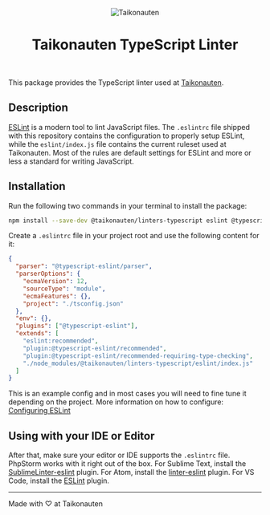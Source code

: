 <p align="center">
  <img src="https://i.imgur.com/dV1aZjJ.png" title="Taikonauten">
</p>

<h1 align="center">Taikonauten TypeScript Linter</h1>

<p>&nbsp;</p>

This package provides the TypeScript linter used at [Taikonauten](https://taikonauten.com).

## Description

[ESLint](https://eslint.org/) is a modern tool to lint JavaScript files. The `.eslintrc` file shipped with this repository contains the configuration to properly setup ESLint, while the `eslint/index.js` file contains the current ruleset used at Taikonauten. Most of the rules are default settings for ESLint and more or less a standard for writing JavaScript.

## Installation

Run the following two commands in your terminal to install the package:

```bash
npm install --save-dev @taikonauten/linters-typescript eslint @typescript-eslint/parser @typescript-eslint/eslint-plugin
```

Create a `.eslintrc` file in your project root and use the following content for it:

```json
{
  "parser": "@typescript-eslint/parser",
  "parserOptions": {
    "ecmaVersion": 12,
    "sourceType": "module",
    "ecmaFeatures": {},
    "project": "./tsconfig.json"
  },
  "env": {},
  "plugins": ["@typescript-eslint"],
  "extends": [
    "eslint:recommended",
    "plugin:@typescript-eslint/recommended",
    "plugin:@typescript-eslint/recommended-requiring-type-checking",
    "./node_modules/@taikonauten/linters-typescript/eslint/index.js"
  ]
}
```

This is an example config and in most cases you will need to fine tune it depending on the project.
More information on how to configure: [Configuring ESLint](https://eslint.org/docs/user-guide/configuring)

## Using with your IDE or Editor

After that, make sure your editor or IDE supports the `.eslintrc` file. PhpStorm works with it right out of the box.
For Sublime Text, install the [SublimeLinter-eslint](https://github.com/SublimeLinter/SublimeLinter-eslint) plugin.
For Atom, install the [linter-eslint](https://atom.io/packages/linter-eslint) plugin.
For VS Code, install the [ESLint](https://marketplace.visualstudio.com/items?itemName=dbaeumer.vscode-eslint) plugin.

---

Made with ♡ at Taikonauten
